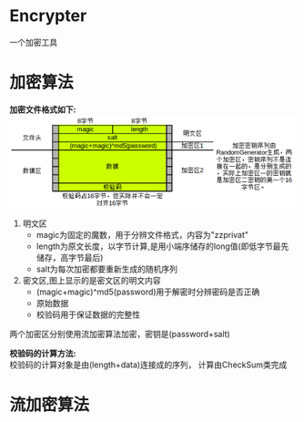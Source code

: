 

Encrypter
=========
一个加密工具



加密算法
====
**加密文件格式如下:**\
![加密文件的格式](introduce/file_format.png)
1. 明文区
    * magic为固定的魔数，用于分辨文件格式，内容为"zzprivat"
    * length为原文长度，以字节计算,是用小端序储存的long值(即低字节最先储存，高字节最后)
    * salt为每次加密都要重新生成的随机序列
2. 密文区,图上显示的是密文区的明文内容
    * (magic+magic)^md5(password)用于解密时分辨密码是否正确
    * 原始数据
    * 校验码用于保证数据的完整性

两个加密区分别使用流加密算法加密，密钥是(password+salt)

**校验码的计算方法:**\
校验码的计算对象是由(length+data)连接成的序列，
计算由CheckSum类完成

流加密算法
=====

